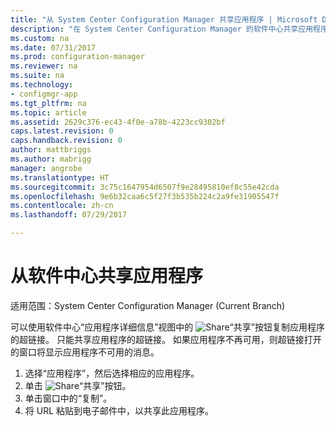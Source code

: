 ```yaml
---
title: "从 System Center Configuration Manager 共享应用程序 | Microsoft Docs"
description: "在 System Center Configuration Manager 的软件中心共享应用程序链接。"
ms.custom: na
ms.date: 07/31/2017
ms.prod: configuration-manager
ms.reviewer: na
ms.suite: na
ms.technology:
- configmgr-app
ms.tgt_pltfrm: na
ms.topic: article
ms.assetid: 2629c376-ec43-4f0e-a78b-4223cc9302bf
caps.latest.revision: 0
caps.handback.revision: 0
author: mattbriggs
ms.author: mabrigg
manager: angrobe
ms.translationtype: HT
ms.sourcegitcommit: 3c75c1647954d6507f9e28495810ef8c55e42cda
ms.openlocfilehash: 9e6b32caa6c5f27f3b535b224c2a9fe31905547f
ms.contentlocale: zh-cn
ms.lasthandoff: 07/29/2017

---
```


# <a name="share-an-application-from-software-center"></a>从软件中心共享应用程序

适用范围：System Center Configuration Manager (Current Branch) <!-- 1706 -->

可以使用软件中心“应用程序详细信息”视图中的 ![Share](media/share15.png)“共享”按钮复制应用程序的超链接。 只能共享应用程序的超链接。 如果应用程序不再可用，则超链接打开的窗口将显示应用程序不可用的消息。

1. 选择“应用程序”，然后选择相应的应用程序。
2. 单击 ![Share](media/share15.png)“共享”按钮。
3. 单击窗口中的“复制”。
4. 将 URL 粘贴到电子邮件中，以共享此应用程序。
